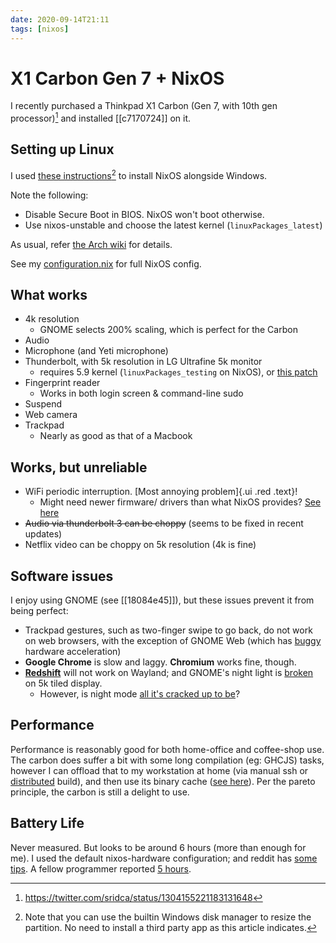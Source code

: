 ```yaml
---
date: 2020-09-14T21:11
tags: [nixos]
---
```


# X1 Carbon Gen 7 + NixOS

I recently purchased a Thinkpad X1 Carbon (Gen 7, with 10th gen processor)[^tw1] and installed [[c7170724]] on it. 

[^tw1]: <https://twitter.com/sridca/status/1304155221183131648>

## Setting up Linux

I used [these instructions](https://github.com/andywhite37/nixos/blob/master/DUAL_BOOT_WINDOWS_GUIDE.md)[^nat] to install NixOS alongside Windows.

[^nat]: Note that you can use the builtin Windows disk manager to resize the partition. No need to install a third party app as this article indicates.

Note the following:

- Disable Secure Boot in BIOS. NixOS won't boot otherwise.
- Use nixos-unstable and choose the latest kernel (`linuxPackages_latest`)

As usual, refer [the Arch wiki](https://wiki.archlinux.org/index.php/Lenovo_ThinkPad_X1_Carbon_(Gen_7)) for details.

See my [configuration.nix](https://github.com/srid/nix-config/blob/master/nixos-configuration/x1c7.nix) for full NixOS config.

## What works

- 4k resolution
  - GNOME selects 200% scaling, which is perfect for the Carbon
- Audio
- Microphone (and Yeti microphone)
- Thunderbolt, with 5k resolution in LG Ultrafine 5k monitor
  - requires 5.9 kernel (`linuxPackages_testing` on NixOS), or [this patch][edd]
- Fingerprint reader
  - Works in both login screen & command-line sudo
- Suspend
- Web camera
- Trackpad
  - Nearly as good as that of a Macbook

[edd]: https://gitlab.freedesktop.org/drm/intel/-/issues/27

## Works, but unreliable

- WiFi periodic interruption. [Most annoying problem]{.ui .red .text}!
  - Might need newer firmware/ drivers than what NixOS provides? [See here](https://www.reddit.com/r/thinkpad/comments/iu1de6/x1_carbon_w_5k_monitor_running_linux/g5ijbw9/?utm_source=reddit&utm_medium=web2x&context=3)
- ~~Audio via thunderbolt 3 can be choppy~~ (seems to be fixed in recent updates)
- Netflix video can be choppy on 5k resolution (4k is fine)

## Software issues

I enjoy using GNOME (see [[18084e45]]), but these issues prevent it from being perfect:

- Trackpad gestures, such as two-finger swipe to go back, do not work on web browsers, with the exception of GNOME Web (which has [buggy][gnome-web-bug] hardware acceleration)
- **Google Chrome** is slow and laggy. **Chromium** works fine, though.
- [**Redshift**](https://wiki.archlinux.org/index.php/Redshift) will not work on Wayland; and GNOME's night light is [broken](https://gitlab.gnome.org/GNOME/gnome-settings-daemon/-/issues/39) on 5k tiled display.
  - However, is night mode [all it's cracked up to be][night-light]?

[gnome-web-bug]: https://github.com/NixOS/nixpkgs/issues/32580
  
## Performance

Performance is reasonably good for both home-office and coffee-shop use. The carbon does suffer a bit with some long compilation (eg: GHCJS) tasks, however I can offload that to my workstation at home (via manual ssh or [distributed](https://nixos.wiki/wiki/Distributed_build) build), and then use its binary cache ([see here](https://twitter.com/sridca/status/1308808239677571072)). Per the pareto principle, the carbon is still a delight to use.

## Battery Life

Never measured. But looks to be around 6 hours (more than enough for me). I used the default nixos-hardware configuration; and reddit has [some tips][bat-red]. A fellow programmer reported [5 hours][bat-5h].
  
[night-light]: https://timesofindia.indiatimes.com/gadgets-news/why-night-mode-may-be-more-dangerous-for-your-eyes/articleshow/72867053.cms

[bat-red]: https://www.reddit.com/r/thinkpad/comments/gc5nn2/x1_extreme_gen_2_4k_uhd_linux_battery_life/fp9ebs5/?utm_source=reddit&utm_medium=web2x&context=3

[bat-5h]: https://www.reddit.com/r/thinkpad/comments/hwonb5/x1_carbon_gen_8_4k_battery_life/